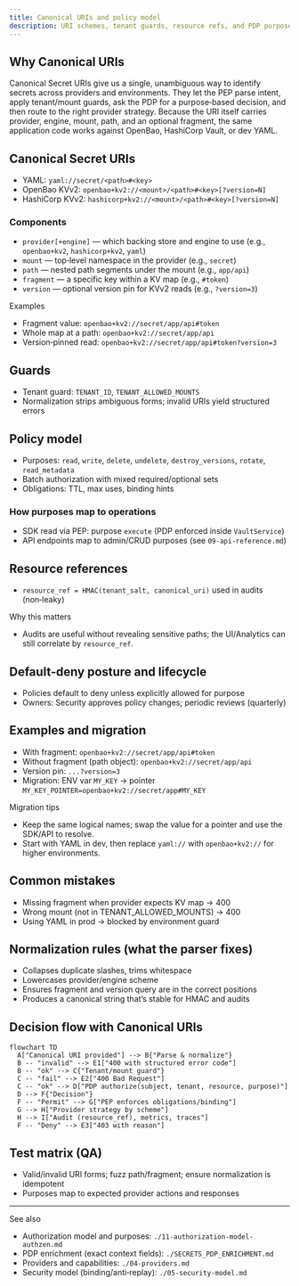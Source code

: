 ```yaml
---
title: Canonical URIs and policy model
description: URI schemes, tenant guards, resource refs, and PDP purposes
---
```


## Why Canonical URIs

Canonical Secret URIs give us a single, unambiguous way to identify secrets across providers and environments. They let the PEP parse intent, apply tenant/mount guards, ask the PDP for a purpose‑based decision, and then route to the right provider strategy. Because the URI itself carries provider, engine, mount, path, and an optional fragment, the same application code works against OpenBao, HashiCorp Vault, or dev YAML.

## Canonical Secret URIs

- YAML: `yaml://secret/<path>#<key>`
- OpenBao KVv2: `openbao+kv2://<mount>/<path>#<key>[?version=N]`
- HashiCorp KVv2: `hashicorp+kv2://<mount>/<path>#<key>[?version=N]`

### Components

- `provider[+engine]` — which backing store and engine to use (e.g., `openbao+kv2`, `hashicorp+kv2`, `yaml`)
- `mount` — top‑level namespace in the provider (e.g., `secret`)
- `path` — nested path segments under the mount (e.g., `app/api`)
- `fragment` — a specific key within a KV map (e.g., `#token`)
- `version` — optional version pin for KVv2 reads (e.g., `?version=3`)

Examples

- Fragment value: `openbao+kv2://secret/app/api#token`
- Whole map at a path: `openbao+kv2://secret/app/api`
- Version‑pinned read: `openbao+kv2://secret/app/api#token?version=3`

## Guards

- Tenant guard: `TENANT_ID`, `TENANT_ALLOWED_MOUNTS`
- Normalization strips ambiguous forms; invalid URIs yield structured errors

## Policy model

- Purposes: `read`, `write`, `delete`, `undelete`, `destroy_versions`, `rotate`, `read_metadata`
- Batch authorization with mixed required/optional sets
- Obligations: TTL, max uses, binding hints

### How purposes map to operations

- SDK read via PEP: purpose `execute` (PDP enforced inside `VaultService`)
- API endpoints map to admin/CRUD purposes (see `09-api-reference.md`)

## Resource references

- `resource_ref = HMAC(tenant_salt, canonical_uri)` used in audits (non‑leaky)

Why this matters

- Audits are useful without revealing sensitive paths; the UI/Analytics can still correlate by `resource_ref`.

## Default‑deny posture and lifecycle

- Policies default to deny unless explicitly allowed for purpose
- Owners: Security approves policy changes; periodic reviews (quarterly)

## Examples and migration

- With fragment: `openbao+kv2://secret/app/api#token`
- Without fragment (path object): `openbao+kv2://secret/app/api`
- Version pin: `...?version=3`
- Migration: ENV var `MY_KEY` → pointer `MY_KEY_POINTER=openbao+kv2://secret/app#MY_KEY`

Migration tips

- Keep the same logical names; swap the value for a pointer and use the SDK/API to resolve.
- Start with YAML in dev, then replace `yaml://` with `openbao+kv2://` for higher environments.

## Common mistakes

- Missing fragment when provider expects KV map → 400
- Wrong mount (not in TENANT_ALLOWED_MOUNTS) → 400
- Using YAML in prod → blocked by environment guard

## Normalization rules (what the parser fixes)

- Collapses duplicate slashes, trims whitespace
- Lowercases provider/engine scheme
- Ensures fragment and version query are in the correct positions
- Produces a canonical string that’s stable for HMAC and audits

## Decision flow with Canonical URIs

```mermaid
flowchart TD
  A["Canonical URI provided"] --> B{"Parse & normalize"}
  B -- "invalid" --> E1["400 with structured error code"]
  B -- "ok" --> C{"Tenant/mount guard"}
  C -- "fail" --> E2["400 Bad Request"]
  C -- "ok" --> D["PDP authorize(subject, tenant, resource, purpose)"]
  D --> F{"Decision"}
  F -- "Permit" --> G["PEP enforces obligations/binding"]
  G --> H["Provider strategy by scheme"]
  H --> I["Audit (resource_ref), metrics, traces"]
  F -- "Deny" --> E3["403 with reason"]
```

## Test matrix (QA)

- Valid/invalid URI forms; fuzz path/fragment; ensure normalization is idempotent
- Purposes map to expected provider actions and responses

---

See also

- Authorization model and purposes: `./11-authorization-model-authzen.md`
- PDP enrichment (exact context fields): `./SECRETS_PDP_ENRICHMENT.md`
- Providers and capabilities: `./04-providers.md`
- Security model (binding/anti‑replay): `./05-security-model.md`



